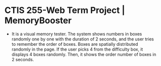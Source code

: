 # CTIS 255-Web Term Project | MemoryBooster
- It is a visual memory tester. The system shows numbers in boxes randomly one by one with the duration of 2 seconds, and the user tries to remember the order of boxes. Boxes are spatially distributed randomly in the page. If the user picks 4 from the difficulty box, it displays 4 boxes randomly. Then, it shows the order number of boxes in 2 seconds.
